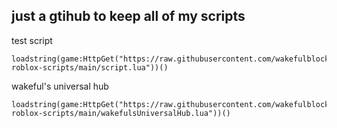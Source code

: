 just a gtihub to keep all of my scripts
---
test script
```
loadstring(game:HttpGet("https://raw.githubusercontent.com/wakefulblock262/wakefuls-roblox-scripts/main/script.lua"))()
```
wakeful's universal hub
```
loadstring(game:HttpGet("https://raw.githubusercontent.com/wakefulblock262/wakefuls-roblox-scripts/main/wakefulsUniversalHub.lua"))()
```